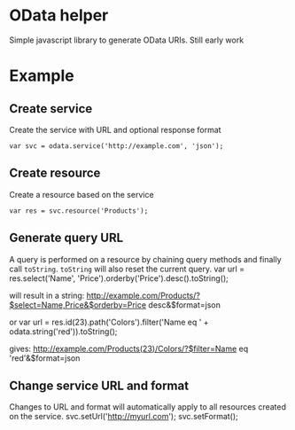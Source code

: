 # OData helper

Simple javascript library to generate OData URIs. Still early work

# Example

## Create service
Create the service with URL and optional response format

    var svc = odata.service('http://example.com', 'json');

## Create resource
Create a resource based on the service

    var res = svc.resource('Products');


## Generate query URL
A query is performed on a resource by chaining query methods and finally call
`toString`. `toString` will also reset the current query.
    var url = res.select('Name', 'Price').orderby('Price').desc().toString();

will result in a string:
    http://example.com/Products/?$select=Name,Price&$orderby=Price desc&$format=json

or
    var url = res.id(23).path('Colors').filter('Name eq ' + odata.string('red')).toString();

gives:
    http://example.com/Products(23)/Colors/?$filter=Name eq 'red'&$format=json


## Change service URL and format
Changes to URL and format will automatically apply to all resources created on the service.
   svc.setUrl('http://myurl.com');
   svc.setFormat();
